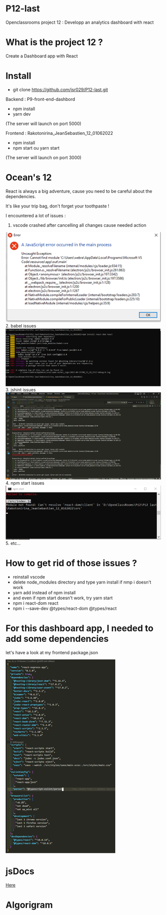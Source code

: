 # P12-last
Openclassrooms project 12 : Developp an analytics dashboard with react

# What is the project 12 ?
Create a Dashboard app with React

# Install
- git clone https://github.com/jsr029/P12-last.git

Backend : P9-front-end-dashbord
- npm install 
- yarn dev

(The server will launch on port 5000)

Frontend : Rakotonirina_JeanSebastien_12_01062022
- npm install
- npm start ou yarn start

(The server will launch on port 3000)

# Ocean's 12
React is always a big adventure, cause you need to be careful about the dependencies. 

It's like your trip bag, don't forget your toothpaste !

I encountered a lot of issues :
1. vscode crashed after cancelling all changes cause needed action
<div><img src="https://github.com/jsr029/P12-last/blob/master/vscode%20error.PNG" alt="vscode crashing image" /></div> 
2. babel issues
<div><img src="https://github.com/jsr029/P12-last/blob/master/babelIssue.PNG" alt="babel issues" /></div>
3. jshint issues <div><img src="https://github.com/jsr029/P12-last/blob/master/jshintIssues.PNG" alt="jshint issue" /></div>
4. npm start issues <div><img src="https://github.com/jsr029/P12-last/blob/master/npmStartIssue.PNG" alt="npm start issues" /></div>
5. etc...

# How to get rid of those issues ?
- reinstall vscode
- delete node_modules directory and type yarn install if nmp i doesn't work
- yarn add instead of npm install
- and even if npm start doesn't work, try yarn start
- npm i react-dom react
- npm i --save-dev @types/react-dom @types/react

# For this dashboard app, I needed to add some dependencies
let's have a look at my frontend package.json
<div><img src="https://github.com/jsr029/P12-last/blob/master/packageJson.PNG" alt="package.json" /></div>

# jsDocs
[Here](https://jsr029.github.io/P12-last/Rakotonirina_JeanSebastien_12_0162022/docs/)

# Algorigram
